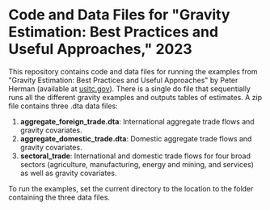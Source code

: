 # Code and Data Files for "Gravity Estimation: Best Practices and Useful Approaches," 2023
This repository contains code and data files for running the examples from "Gravity Estimation: Best Practices and Useful Approaches" by Peter Herman (available at [usitc.gov](https://www.usitc.gov/publications/332/working_papers/herman_2023_gravity_estimation.pdf)). There is a single do file that sequentially runs all the different gravity examples and outputs tables of estimates. A zip file contains three .dta data files:

1. **aggregate_foreign_trade.dta**: International aggregate trade flows and gravity covariates.
2. **aggregate_domestic_trade.dta**: Domestic aggregate trade flows and gravity covariates.
3. **sectoral_trade**: International and domestic trade flows for four broad sectors (agriculture, manufacturing, energy and mining, and services) as well as gravity covariates.

To run the examples, set the current directory to the location to the folder containing the three data files. 

